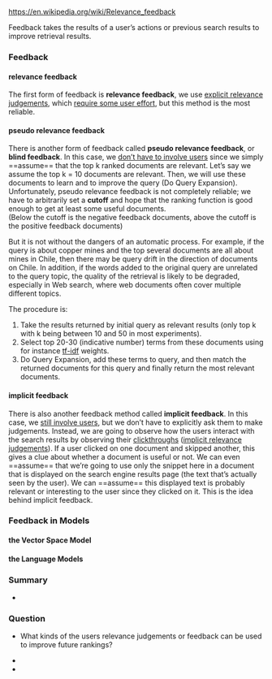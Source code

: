 https://en.wikipedia.org/wiki/Relevance_feedback

Feedback takes the results of a user’s actions or previous search results to improve retrieval results.



### Feedback

#### relevance feedback

The first form of feedback is **relevance feedback**, we use <u>explicit relevance judgements</u>, which <u>require some user effort</u>, but this method is the most reliable.



#### pseudo relevance feedback

There is another form of feedback called **pseudo relevance feedback**, or **blind feedback**. In this case, we <u>don’t have to involve users</u> since we simply ==assume== that the top k ranked documents are relevant. Let’s say we assume the top k = 10 documents are relevant. Then, we will use these documents to learn and to improve the query (Do Query Expansion). Unfortunately, pseudo relevance feedback is not completely reliable; we have to arbitrarily set a **cutoff** and hope that the ranking function is good enough to get at least some useful documents.<br>(Below the cutoff is the negative feedback documents, above the cutoff is the positive feedback documents)

But it is not without the dangers of an automatic process. For example, if the query is about copper mines and the top several documents are all about mines in Chile, then there may be query drift in the direction of documents on Chile. In addition, if the words added to the original query are unrelated to the query topic, the quality of the retrieval is likely to be degraded, especially in Web search, where web documents often cover multiple different topics.

The procedure is:

1. Take the results returned by initial query as relevant results (only top k with k being between 10 and 50 in most experiments).
2. Select top 20-30 (indicative number) terms from these documents using for instance [tf-idf](https://en.wikipedia.org/wiki/Tf-idf) weights.
3. Do Query Expansion, add these terms to query, and then match the returned documents for this query and finally return the most relevant documents.



#### implicit feedback

There is also another feedback method called **implicit feedback**. In this case, we <u>still involve users</u>, but we don’t have to explicitly ask them to make judgements. Instead, we are going to observe how the users interact with the search results by observing their <u>clickthroughs</u> (<u>implicit relevance judgements</u>). If a user clicked on one document and skipped another, this gives a clue about whether a document is useful or not. We can even ==assume== that we’re going to use only the snippet here in a document that is displayed on the search engine results page (the text that’s actually seen by the user). We can ==assume== this displayed text is probably relevant or interesting to the user since they clicked on it. This is the idea behind implicit feedback.



### Feedback in Models

####  the Vector Space Model



#### the Language Models





### Summary

+ 

### Question

+ What kinds of the users relevance judgements or feedback can be used to improve future rankings?

+ 

+ 